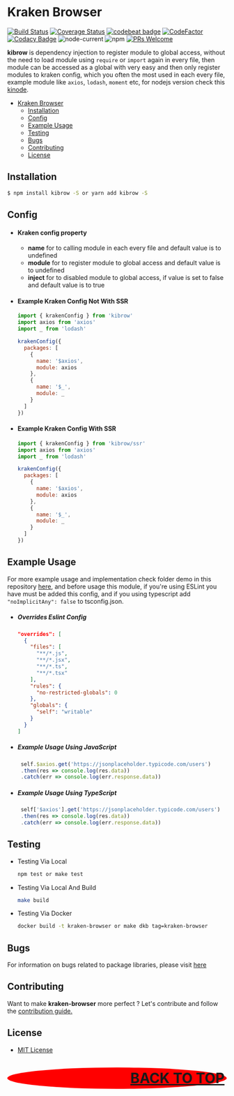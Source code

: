 # Kraken Browser

[![Build Status](https://app.travis-ci.com/restuwahyu13/kinode.svg?token=TJCjdtb3tZAkAUnGPRjB&branch=main)](https://app.travis-ci.com/restuwahyu13/kinode) [![Coverage Status](https://coveralls.io/repos/github/restuwahyu13/kraken-node/badge.svg?branch=main)](https://coveralls.io/github/restuwahyu13/kraken-node?branch=main) [![codebeat badge](https://codebeat.co/badges/7f508275-ae9e-44a8-b9c7-8e036e0f5b27)](https://codebeat.co/projects/github-com-restuwahyu13-kraken-browser-main) [![CodeFactor](https://www.codefactor.io/repository/github/restuwahyu13/kraken-browser/badge?s=764996c37a16eaf4c8c9997f166d2a76005cf811)](https://www.codefactor.io/repository/github/restuwahyu13/kraken-browser) [![Codacy Badge](https://app.codacy.com/project/badge/Grade/76b591fd00424705bfeae75a55e5b8af)](https://www.codacy.com/gh/restuwahyu13/kraken-browser/dashboard?utm_source=github.com&amp;utm_medium=referral&amp;utm_content=restuwahyu13/kraken-browser&amp;utm_campaign=Badge_Grade) ![node-current](https://img.shields.io/node/v/kibrow?style=flat-square) ![npm](https://img.shields.io/npm/dm/kibrow) [![PRs Welcome](https://img.shields.io/badge/PRs-welcome-brightgreen.svg?style=flat-square)](https://github.com/restuwahyu13/kraken-browser/blob/main/CONTRIBUTING.md)

**kibrow** is dependency injection to register module to global access, without the need to load module using `require` or `import` again in every file, then module can be accessed as a global with very easy and then only register modules to kraken config, which you often the most used in each every file, example module like `axios`, `lodash`, `moment` etc, for nodejs version check this [kinode](https://github.com/restuwahyu13/kraken-node).

- [Kraken Browser](#kraken-browser)
  - [Installation](#installation)
  - [Config](#config)
  - [Example Usage](#example-usage)
  - [Testing](#testing)
  - [Bugs](#bugs)
  - [Contributing](#contributing)
  - [License](#license)

## Installation

```bash
$ npm install kibrow -S or yarn add kibrow -S
```

## Config

- #### Kraken config property

  - **name** for to calling module in each every file and default value is to undefined
  - **module** for to register module to global access and default value is to undefined
  - **inject** for to disabled module to global access, if value is set to false and default value is to true

- #### Example Kraken Config Not With SSR

  ```js
  import { krakenConfig } from 'kibrow'
  import axios from 'axios'
  import _ from 'lodash'

  krakenConfig({
    packages: [
      {
        name: '$axios',
        module: axios
      },
      {
        name: '$_',
        module: _
      }
    ]
  })
  ```

- #### Example Kraken Config With SSR

  ```js
  import { krakenConfig } from 'kibrow/ssr'
  import axios from 'axios'
  import _ from 'lodash'

  krakenConfig({
    packages: [
      {
        name: '$axios',
        module: axios
      },
      {
        name: '$_',
        module: _
      }
    ]
  })
  ```

## Example Usage

For more example usage and implementation check folder demo in this repository [here](https://github.com/restuwahyu13/kraken-browser/tree/main/demo), and before usage this module, if you're using ESLint you have must be added this config, and if you using typescript add `"noImplicitAny": false` to tsconfig.json.

- ##### Overrides Eslint Config

  ```json
  "overrides": [
    {
      "files": [
        "**/*.js",
        "**/*.jsx",
        "**/*.ts",
        "**/*.tsx"
      ],
      "rules": {
        "no-restricted-globals": 0
      },
      "globals": {
        "self": "writable"
      }
    }
  ]
  ```

- ##### Example Usage Using JavaScript

  ```javascript
   self.$axios.get('https://jsonplaceholder.typicode.com/users')
   .then(res => console.log(res.data))
   .catch(err => console.log(err.response.data))
  ```

- ##### Example Usage Using TypeScript

  ```javascript
   self['$axios'].get('https://jsonplaceholder.typicode.com/users')
   .then(res => console.log(res.data))
   .catch(err => console.log(err.response.data))
  ```

## Testing

- Testing Via Local

  ```sh
  npm test or make test
  ```

- Testing Via Local And Build

  ```sh
  make build
  ```

- Testing Via Docker

  ```sh
  docker build -t kraken-browser or make dkb tag=kraken-browser
  ```

## Bugs

For information on bugs related to package libraries, please visit [here](https://github.com/restuwahyu13/kraken-browser/issues)

## Contributing

Want to make **kraken-browser** more perfect ? Let's contribute and follow the [contribution guide.](https://github.com/restuwahyu13/kraken-browser/blob/main/CONTRIBUTING.md)

## License

- [MIT License](https://github.com/restuwahyu13/kraken-browser/blob/main/LICENSE.md)

<p align="right" style="padding: 5px; border-radius: 100%; background-color: red; font-size: 2rem;">
  <b><a href="#kraken-browser">BACK TO TOP</a></b>
</p>
